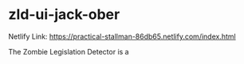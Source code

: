# zld-ui-jack-ober

Netlify Link: https://practical-stallman-86db65.netlify.com/index.html

The Zombie Legislation Detector is a 

